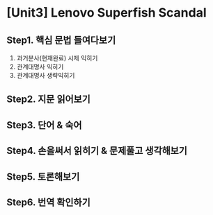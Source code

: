 # [Unit3] Lenovo Superfish Scandal

## Step1. 핵심 문법 들여다보기
  1) 과거분사(현재완료) 시제 익히기
  2) 관계대명사 익히기
  3) 관계대명사 생략익히기
## Step2. 지문 읽어보기

## Step3. 단어 & 숙어

## Step4. 손을써서 읽히기 & 문제풀고 생각해보기

## Step5. 토론해보기

## Step6. 번역 확인하기
